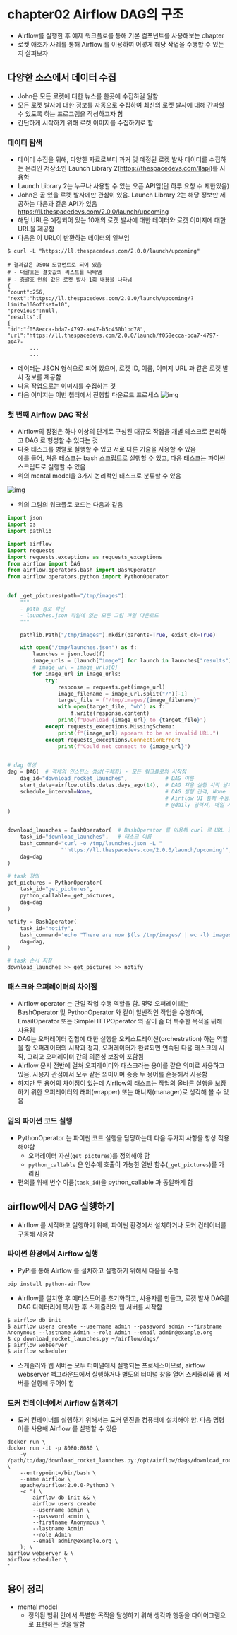 # chapter02 Airflow DAG의 구조
- Airflow를 실행한 후 예제 워크플로를 통해 기본 컴포넌트를 사용해보는 chapter
- 로켓 애호가 사례를 통해 Airflow 를 이용하여 어떻게 해당 작업을 수행할 수 있는지 살펴보자

## 다양한 소스에서 데이터 수집
- John은 모든 로켓에 대한 뉴스를 한곳에 수집하길 원함
- 모든 로켓 발사에 대한 정보를 자동으로 수집하여 최신의 로켓 발사에 대해 간파할 수 있도록 하는 프로그램을 작성하고자 함
- 간단하게 시작하기 위해 로켓 이미지를 수집하기로 함

### 데이터 탐색
- 데이터 수집을 위해, 다양한 자료로부터 과거 및 예정된 로켓 발사 데이터를 수집하는 온라인 저장소인 Launch Library 2(https://thespacedevs.com/llapi)를 사용함
- Launch Library 2는 누구나 사용할 수 있는 오픈 API임(단 하루 요청 수 제한있음)
- John은 곧 있을 로켓 발사에만 관심이 있음. Launch Library 2는 해당 정보만 제공하는 다음과 같은 API가 있음  
  https://ll.thespacedevs.com/2.0.0/launch/upcoming  
- 해당 URL은 예정되어 있는 10개의 로켓 발사에 대한 데이터와 로켓 이미지에 대한 URL을 제공함
- 다음은 이 URL이 반환하는 데이터의 일부임
~~~shell
$ curl -L "https://ll.thespacedevs.com/2.0.0/launch/upcoming"

# 결과값은 JSON 도큐먼트로 되어 있음
# - 대괄호는 결괏값의 리스트를 나타냄
# - 중괄호 안의 값은 로켓 발사 1회 내용을 나타냄
{
"count":256,
"next":"https://ll.thespacedevs.com/2.0.0/launch/upcoming/?limit=10&offset=10",
"previous":null,
"results":[
{
"id":"f058ecca-bda7-4797-ae47-b5c450b1bd78",
"url":"https://ll.thespacedevs.com/2.0.0/launch/f058ecca-bda7-4797-ae47-
       ...
       ...
~~~
- 데이터는 JSON 형식으로 되어 있으며, 로켓 ID, 이름, 이미지 URL 과 같은 로켓 발사 정보를 제공함
- 다음 작업으로는 이미지를 수집하는 것
- 다음 이미지는 이번 챕터에서 진행할 다운로드 프로세스
![img](https://github.com/koni114/TIL/blob/master/Data-Engineering/contents/apache-airflow/img/airflow_02.png)

### 첫 번째 Airflow DAG 작성
- Airflow의 장점은 하나 이상의 단계로 구성된 대규모 작업을 개별 테스크로 분리하고 DAG 로 형성할 수 있다는 것
- 다중 태스크를 병렬로 실행할 수 있고 서로 다른 기술을 사용할 수 있음  
  예를 들어, 처음 테스크는 bash 스크립트로 실행할 수 있고, 다음 태스크는 파이썬 스크립트로 실행할 수 있음
- 위의 mental model을 3가지 논리적인 태스크로 분류할 수 있음

![img](https://github.com/koni114/TIL/blob/master/Data-Engineering/contents/apache-airflow/img/airflow_03.png)

- 위의 그림의 워크플로 코드는 다음과 같음

~~~python
import json
import os
import pathlib

import airflow
import requests
import requests.exceptions as requests_exceptions
from airflow import DAG
from airflow.operators.bash import BashOperator
from airflow.operators.python import PythonOperator


def _get_pictures(path="/tmp/images"):
    """
    - path 경로 확인
    - launches.json 파일에 있는 모든 그림 파일 다운로드
    """

    pathlib.Path("/tmp/images").mkdir(parents=True, exist_ok=True)

    with open("/tmp/launches.json") as f:
        launches = json.load(f)
        image_urls = [launch["image"] for launch in launches["results"]]
        # image_url = image_urls[0]
        for image_url in image_urls:
            try:
                response = requests.get(image_url)
                image_filename = image_url.split("/")[-1]
                target_file = f"/tmp/images/{image_filename}"
                with open(target_file, "wb") as f:
                    f.write(response.content)
                print(f"Download {image_url} to {target_file}")
            except requests_exceptions.MissingSchema:
                print(f"{image_url} appears to be an invalid URL.")
            except requests_exceptions.ConnectionError:
                print(f"Could not connect to {image_url}")


# dag 작성
dag = DAG(  # 객체의 인스턴스 생성(구체화) - 모든 워크플로의 시작점
    dag_id="download_rocket_launches",            # DAG 이름
    start_date=airflow.utils.dates.days_ago(14),  # DAG 처음 실행 시작 날짜
    schedule_interval=None,                       # DAG 실행 간격, None --> 자동으로 실행되지 않음을 의미
                                                  # Airflow UI 통해 수동으로 실행
                                                  # @daily 입력시, 매일 자정 수행됨
)


download_launches = BashOperator(  # BashOperator 를 이용해 curl 로 URL 결괏값 다운로드
    task_id="download_launches",   # 태스크 이름
    bash_command="curl -o /tmp/launches.json -L "
                 "'https://ll.thespacedevs.com/2.0.0/launch/upcoming'",
    dag=dag
)

# task 정의
get_pictures = PythonOperator(
    task_id="get_pictures",
    python_callable=_get_pictures,
    dag=dag
)

notify = BashOperator(
    task_id="notify",
    bash_command='echo "There are now $(ls /tmp/images/ | wc -l) images."',
    dag=dag,
)

# task 순서 지정
download_launches >> get_pictures >> notify
~~~

### 태스크와 오퍼레이터의 차이점
- Airflow operator 는 단일 작업 수행 역할을 함. 몇몇 오퍼레이터는 BashOperator 및 PythonOperator 와 같이 일반적인 작업을 수행하며, EmailOperator 또는 SimpleHTTPOperator 와 같이 좀 더 특수한 목적을 위해 사용됨
- DAG는 오퍼레이터 집합에 대한 실행을 오케스트레이션(orchestration) 하는 역할을 함
  오퍼레이터의 시작과 정지, 오퍼레이터가 완료되면 연속된 다음 태스크의 시작, 그리고 오퍼레이터 간의 의존성 보장이 포함됨
- Airflow 문서 전반에 걸쳐 오퍼레이터와 태스크라는 용어를 같은 의미로 사용하고 있음. 사용자 관점에서 모두 같은 의미이며 종종 두 용어를 혼용해서 사용함
- 하지만 두 용어의 차이점이 있는데 Airflow의 태스크는 작업의 올바른 실행을 보장하기 위한 오퍼레이터의 래퍼(wrapper) 또는 매니저(manager)로 생각해 볼 수 있음

### 임의 파이썬 코드 실행
- PythonOperator 는 파이썬 코드 실행을 담당하는데 다음 두가지 사항을 항상 적용해야함
  - 오퍼레이터 자신(`get_pictures`)를 정의해야 함
  - `python_callable` 은 인수에 호출이 가능한 일반 함수(`_get_pictures`)를 가리킴
- 편의를 위해 변수 이름(`task_id`)을 python_callable 과 동일하게 함

## airflow에서 DAG 실행하기
- Airflow 를 시작하고 실행하기 위해, 파이썬 환경에서 설치하거나 도커 컨테이너를 구동해 사용함

### 파이썬 환경에서 Airflow 실행
- PyPi를 통해 Airflow 를 설치하고 실행하기 위해서 다음을 수행
~~~shell
pip install python-airflow
~~~
- Airflow를 설치한 후 메타스토어를 초기화하고, 사용자를 만들고, 로켓 발사 DAG를 DAG 디렉터리에 복사한 후 스케줄러와 웹 서버를 시작함
~~~shell
$ airflow db init
$ airflow users create --username admin --password admin --firstname Anonymous --lastname Admin --role Admin --email admin@example.org
$ cp download_rocket_launches.py ~/airflow/dags/
$ airflow webserver
$ airflow scheduler
~~~
- 스케줄러와 웹 서버는 모두 터미널에서 실행되는 프로세스이므로, airflow webserver 백그라운드에서 실행하거나 별도의 터미널 창을 열어 스케줄러와 웹 서버를 실행해 두어야 함

### 도커 컨테이너에서 Airflow 실행하기
- 도커 컨테이너를 실행하기 위해서는 도커 엔진을 컴퓨터에 설치해야 함. 다음 명령어를 사용해 Airflow 를 실행할 수 있음
~~~linux
docker run \ 
docker run -it -p 8080:8080 \
    -v /path/to/dag/download_rocket_launches.py:/opt/airflow/dags/download_rocket_launches.py \ 
    --entrypoint=/bin/bash \
    --name airflow \
    apache/airflow:2.0.0-Python3 \
    -c '( \
        airflow db init && \
        airflow users create
        --username admin \
        --password admin \
        --firstname Anonymous \
        --lastname Admin
        --role Admin
        --email admin@example.org \
    ); \
airflow webserver & \
airflow scheduler \ 
'
~~~


## 용어 정리
- mental model
  - 정의된 범위 안에서 특별한 목적을 달성하기 위해 생각과 행동을 다이어그램으로 표현하는 것을 말함


